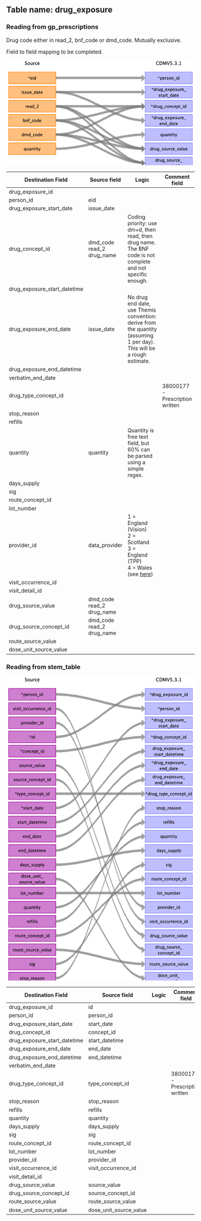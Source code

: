 ## Table name: drug_exposure

### Reading from gp_prescriptions

Drug code either in read_2, bnf_code or dmd_code. Mutually exclusive.


Field to field mapping to be completed.

![](md_files/image13.png)

| Destination Field | Source field | Logic | Comment field |
| --- | --- | --- | --- |
| drug_exposure_id |  |  |  |
| person_id | eid |  |  |
| drug_exposure_start_date | issue_date |  |  |
| drug_concept_id | dmd_code<br>read_2<br>drug_name | Coding priority: use dm+d, then read, then drug name. The BNF code is not complete and not specific enough. |  |
| drug_exposure_start_datetime |  |  |  |
| drug_exposure_end_date | issue_date | No drug end date, use Themis convention: derive from the quantity (assuming 1 per day). This will be a rough estimate. |  |
| drug_exposure_end_datetime |  |  |  |
| verbatim_end_date |  |  |  |
| drug_type_concept_id |  |  | 38000177 - Prescription written |
| stop_reason |  |  |  |
| refills |  |  |  |
| quantity | quantity | Quantity is free text field, but 60% can be parsed using a simple regex. |  |
| days_supply |  |  |  |
| sig |  |  |  |
| route_concept_id |  |  |  |
| lot_number |  |  |  |
| provider_id | data_provider | 1 = England (Vision)<br>2 = Scotland<br>3 = England (TPP)<br>4 = Wales<br>(see [here](https://biobank.ctsu.ox.ac.uk/crystal/coding.cgi?id=626))  |  |
| visit_occurrence_id |  |  |  |
| visit_detail_id |  |  |  |
| drug_source_value | dmd_code<br>read_2<br>drug_name |  |  |
| drug_source_concept_id | dmd_code<br>read_2<br>drug_name |  |  |
| route_source_value |  |  |  |
| dose_unit_source_value |  |  |  |

### Reading from stem_table

![](md_files/image14.png)

| Destination Field | Source field | Logic | Comment field |
| --- | --- | --- | --- |
| drug_exposure_id | id |  |  |
| person_id | person_id |  |  |
| drug_exposure_start_date | start_date |  |  |
| drug_concept_id | concept_id |  |  |
| drug_exposure_start_datetime | start_datetime |  |  |
| drug_exposure_end_date | end_date |  |  |
| drug_exposure_end_datetime | end_datetime |  |  |
| verbatim_end_date |  |  |  |
| drug_type_concept_id | type_concept_id |  | 38000177 - Prescription written |
| stop_reason | stop_reason |  |  |
| refills | refills |  |  |
| quantity | quantity |  |  |
| days_supply | days_supply |  |  |
| sig | sig |  |  |
| route_concept_id | route_concept_id |  |  |
| lot_number | lot_number |  |  |
| provider_id | provider_id |  |  |
| visit_occurrence_id | visit_occurrence_id |  |  |
| visit_detail_id |  |  |  |
| drug_source_value | source_value |  |  |
| drug_source_concept_id | source_concept_id |  |  |
| route_source_value | route_source_value |  |  |
| dose_unit_source_value | dose_unit_source_value |  |  |

